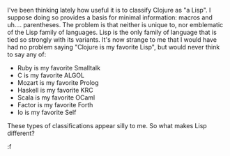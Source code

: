 I've been thinking lately how useful it is to classify Clojure as "a Lisp".  I suppose doing so provides a basis for minimal information: macros and uh.... parentheses.  The problem is that neither is unique to, nor emblematic of the Lisp family of languages.  Lisp is the only family of language that is tied so strongly with its variants.  It's now strange to me that I would have had no problem saying "Clojure is my favorite Lisp", but would never think to say any of:

- Ruby is my favorite Smalltalk
- C is my favorite ALGOL
- Mozart is my favorite Prolog
- Haskell is my favorite KRC
- Scala is my favorite OCaml
- Factor is my favorite Forth
- Io is my favorite Self

These types of classifications appear silly to me.  So what makes Lisp different?

:f
